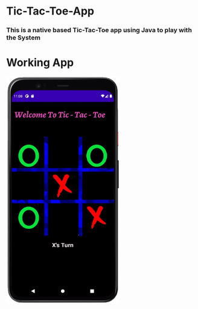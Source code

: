 # Tic-Tac-Toe-App
### This is a native based Tic-Tac-Toe app using Java to play with the System 

# Working App
<img src ="tictactoe-ss.jpg" height="600" width="300">
